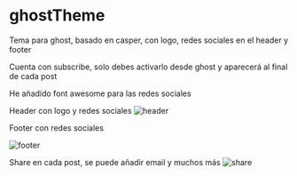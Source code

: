 # ghostTheme
Tema para ghost, basado en casper, con logo, redes sociales en el header y footer

Cuenta con subscribe, solo debes activarlo desde ghost y aparecerá al final de cada post

He añadido font awesome para las redes sociales


Header con logo y redes sociales
![header](http://i.imgur.com/eElY2WI.jpg)

Footer con redes sociales 

![footer](http://i.imgur.com/I7ML3j8.png)

Share en cada post, se puede añadir email y muchos más
![share](http://i.imgur.com/6rVqlf4.png)

